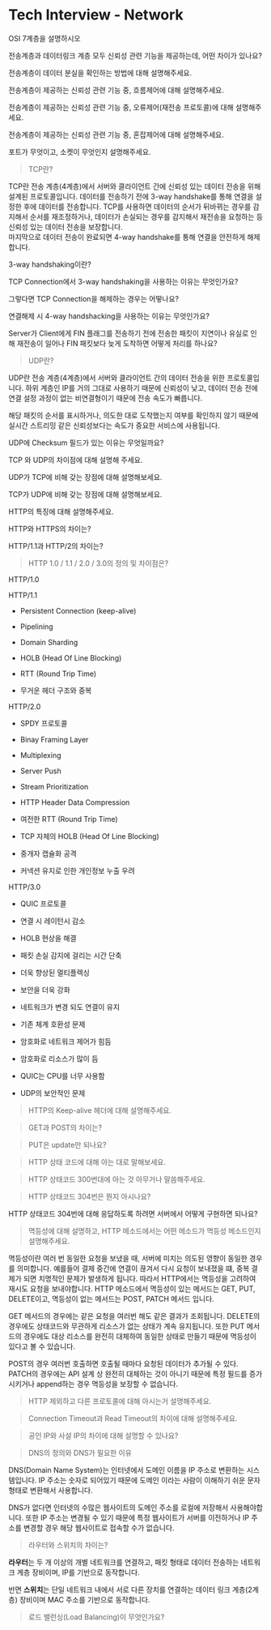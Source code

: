 # Tech Interview - Network

OSI 7계층을 설명하시오

전송계층과 데이터링크 계층 모두 신뢰성 관련 기능을 제공하는데, 어떤 차이가 있나요?

전송계층이 데이터 분실을 확인하는 방법에 대해 설명해주세요.

전송계층이 제공하는 신뢰성 관련 기능 중, 흐름제어에 대해 설명해주세요.

전송계층이 제공하는 신뢰성 관련 기능 중, 오류제어(재전송 프로토콜)에 대해 설명해주세요.

전송계층이 제공하는 신뢰성 관련 기능 중, 혼잡제어에 대해 설명해주세요.

포트가 무엇이고, 소켓이 무엇인지 설명해주세요.

> TCP란?

TCP란 전송 계층(4계층)에서 서버와 클라이언트 간에 신뢰성 있는 데이터 전송을 위해 설계된 프로토콜입니다.
데이터를 전송하기 전에 3-way handshake를 통해 연결을 설정한 후에 데이터를 전송합니다.
TCP를 사용하면 데이터의 순서가 뒤바뀌는 경우를 감지해서 순서를 재조정하거나,
데이터가 손실되는 경우를 감지해서 재전송을 요청하는 등 신뢰성 있는 데이터 전송을 보장합니다.  
마지막으로 데이터 전송이 완료되면 4-way handshake를 통해 연결을 안전하게 해제합니다.

3-way handshaking이란?

TCP Connection에서 3-way handshaking을 사용하는 이유는 무엇인가요?

그렇다면 TCP Connection을 해제하는 경우는 어떻나요?

연결해제 시 4-way handshacking을 사용하는 이유는 무엇인가요?

Server가 Client에게 FIN 플래그를 전송하기 전에 전송한 패킷이 지연이나 유실로 인해 재전송이 일어나 FIN 패킷보다 늦게 도착하면 어떻게 처리를 하나요?

> UDP란?

UDP란 전송 계층(4계층)에서 서버와 클라이언트 간의 데이터 전송을 위한 프로토콜입니다.
하위 계층인 IP를 거의 그대로 사용하기 때문에 신뢰성이 낮고, 데이터 전송 전에 연결 설정 과정이 없는 비연결형이기 때문에 전송 속도가 빠릅니다.

해당 패킷의 순서를 표시하거나, 의도한 대로 도착했는지 여부를 확인하지 않기 때문에
실시간 스트리밍 같은 신뢰성보다는 속도가 중요한 서비스에 사용됩니다.

UDP에 Checksum 필드가 있는 이유는 무엇일까요?

TCP 와 UDP의 차이점에 대해 설명해 주세요.

UDP가 TCP에 비해 갖는 장점에 대해 설명해보세요.

TCP가 UDP에 비해 갖는 장점에 대해 설명해보세요.

HTTP의 특징에 대해 설명해주세요.

HTTP와 HTTPS의 차이는?

HTTP/1.1과 HTTP/2의 차이는?

> HTTP 1.0 / 1.1 / 2.0 / 3.0의 정의 및 차이점은?

HTTP/1.0

HTTP/1.1
* Persistent Connection (keep-alive)
* Pipelining
* Domain Sharding

* HOLB (Head Of Line Blocking)
* RTT (Round Trip Time)
* 무거운 헤더 구조와 중복

HTTP/2.0
* SPDY 프로토콜
* Binay Framing Layer
* Multiplexing
* Server Push 
* Stream Prioritization
* HTTP Header Data Compression

* 여전한 RTT (Round Trip Time)
* TCP 자체의 HOLB (Head Of Line Blocking)
* 중개자 캡슐화 공격
* 커넥션 유지로 인한 개인정보 누출 우려

HTTP/3.0
* QUIC 프로토콜
* 연결 시 레이턴시 감소
* HOLB 현상을 해결
* 패킷 손실 감지에 걸리는 시간 단축
* 더욱 향상된 멀티플렉싱
* 보안을 더욱 강화
* 네트워크가 변경 되도 연결이 유지

* 기존 체계 호환성 문제
* 암호화로 네트워크 제어가 힘듬
* 암호화로 리소스가 많이 듬
* QUIC는 CPU를 너무 사용함
* UDP의 보안적인 문제

> HTTP의 Keep-alive 헤더에 대해 설명해주세요.

<!-- TODO -->

>GET과 POST의 차이는?

<!-- TODO -->

> PUT은 update만 되나요?

<!-- TODO -->

> HTTP 상태 코드에 대해 아는 대로 말해보세요.

<!-- TODO -->

> HTTP 상태코드 300번대에 아는 것 아무거나 말씀해주세요.

<!-- TODO -->

> HTTP 상태코드 304번은 뭔지 아시나요?

<!-- TODO -->

HTTP 상태코드 304번에 대해 응답하도록 하려면 서버에서 어떻게 구현하면 되나요?

> 멱등성에 대해 설명하고, HTTP 메소드에서는 어떤 메소드가 멱등성 메소드인지 설명해주세요.

멱등성이란 여러 번 동일한 요청을 보냈을 때, 서버에 미치는 의도된 영향이 동일한 경우를 의미합니다. 예를들어 결제 중간에 연결이 끊겨서 다시 요청이 보내졌을 떄, 중복 결제가 되면 치명적인 문제가 발생하게 됩니다. 따라서 HTTP에서는 멱등성을 고려하여 재시도 요청을 보내야합니다. HTTP 메소드에서 멱등성이 있는 메서드는 GET, PUT, DELETE이고, 멱등성이 없는 메서드는 POST, PATCH 메서드 입니다.

GET 메서드의 경우에는 같은 요청을 여러번 해도 같은 결과가 조회됩니다. DELETE의 경우에도 상태코드와 무관하게 리소스가 없는 상태가 계속 유지됩니다. 또한 PUT 메서드의 경우에도 대상 리소스를 완전히 대체하여 동일한 상태로 만들기 때문에 멱등성이 있다고 볼 수 있습니다.

POST의 경우 여러번 호출하면 호출될 때마다 요청된 데이터가 추가될 수 있다. PATCH의 경우에는 API 설계 상 완전히 대체하는 것이 아니기 때문에 특정 필드를 증가시키거나 append하는 경우 멱등성을 보장할 수 없습니다.

> HTTP 제외하고 다른 프로토콜에 대해 아시는거 설명해주세요.

<!-- TODO -->

> Connection Timeout과 Read Timeout의 차이에 대해 설명해주세요.

<!-- TODO -->

> 공인 IP와 사설 IP의 차이에 대해 설명할 수 있나요?

<!-- TODO -->

> DNS의 정의와 DNS가 필요한 이유

DNS(Domain Name System)는 인터넷에서 도메인 이름을 IP 주소로 변환하는 시스템입니다. IP 주소는 숫자로 되어있기 때문에 도메인 이라는 사람이 이해하기 쉬운 문자 형태로 변환해서 사용합니다.

DNS가 없다면 인터넷의 수많은 웹사이트의 도메인 주소를 로컬에 저장해서 사용해야합니다. 또한 IP 주소는 변경될 수 있기 때문에 특정 웹사이트가 서버를 이전하거나 IP 주소를 변경할 경우 해당 웹사이트로 접속할 수가 없습니다.

> 라우터와 스위치의 차이는?

**라우터**는 두 개 이상의 개별 네트워크를 연결하고, 패킷 형태로 데이터 전송하는 네트워크 계층 장비이며, IP를 기반으로 동작합니다.

반면 **스위치**는 단일 네트워크 내에서 서로 다른 장치를 연결하는 데이터 링크 계층(2계층) 장비이며 MAC 주소를 기반으로 동작합니다.

> 로드 밸런싱(Load Balancing)이 무엇인가요?

<!-- TODO -->